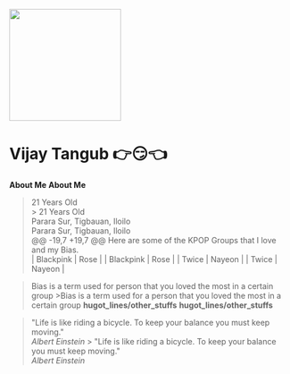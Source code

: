 <img src="https://scontent.fmnl13-1.fna.fbcdn.net/v/t1.0-9/119109992_3313090655426661_7504092443327613306_o.jpg?_nc_cat=102&_nc_sid=174925&_nc_eui2=AeFdTWVBqBximJvb-EoSNEdvZwk7UFU7P0dnCTtQVTs_R1tUeNqik6HH2lMWrpO4RH4g6hABgp3D-iuynqWjPs9v&_nc_ohc=912jWDxzrgAAX92CPeR&_nc_ht=scontent.fmnl13-1.fna&oh=3714da1a75013fe20eea24aedb2e3108&oe=5F92DA9B" height = 200 width=200></img>
# Vijay Tangub :point_right::smirk::point_left:
<b>About Me</b>	<b>About Me</b>
> 21 Years Old<br>	> 21 Years Old<br>
  Parara Sur, Tigbauan, Iloilo <br>	  Parara Sur, Tigbauan, Iloilo <br>
@@ -19,7 +19,7 @@ Here are some of the KPOP Groups that I love and my Bias.<br>
| Blackpink | Rose |	| Blackpink | Rose |
| Twice | Nayeon |	| Twice | Nayeon |


>Bias is a term used for person that you loved the most in a certain group	>Bias is a term used for a person that you loved the most in a certain group
<b>hugot_lines/other_stuffs</b>	<b>hugot_lines/other_stuffs</b>


> "Life is like riding a bicycle. To keep your balance you must keep moving." <br><i>Albert Einstein</i>	> "Life is like riding a bicycle. To keep your balance you must keep moving." <br><i>Albert Einstein</i>

<!--
**SoneVijay/SoneVijay** is a ✨ _special_ ✨ repository because its `README.md` (this file) appears on your GitHub profile.

Here are some ideas to get you started:

- 🔭 I’m currently working on ...
- 🌱 I’m currently learning ...
- 👯 I’m looking to collaborate on ...
- 🤔 I’m looking for help with ...
- 💬 Ask me about ...
- 📫 How to reach me: ...
- 😄 Pronouns: ...
- ⚡ Fun fact: ...
-->
